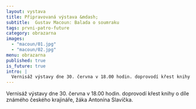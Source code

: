 ```yaml
---
layout: vystava
title: Připravovaná výstava &mdash;
subtitle:  Gustav Macoun: Balada o soumraku
tags: prvni-patro-future
category: obrazarna
images:
  - "macoun/01.jpg"
  - "macoun/02.jpg"
menu: obrazarna
published: true
is_future: true
intro: |
  Vernisáž výstavy dne 30. června v 18.00 hodin. doprovodí křest knihy o díle známého českého krajináře, žáka Antonína Slavíčka.
---
```

 Vernisáž výstavy dne 30. června v 18.00 hodin. doprovodí křest knihy o díle známého českého krajináře, žáka Antonína Slavíčka.
